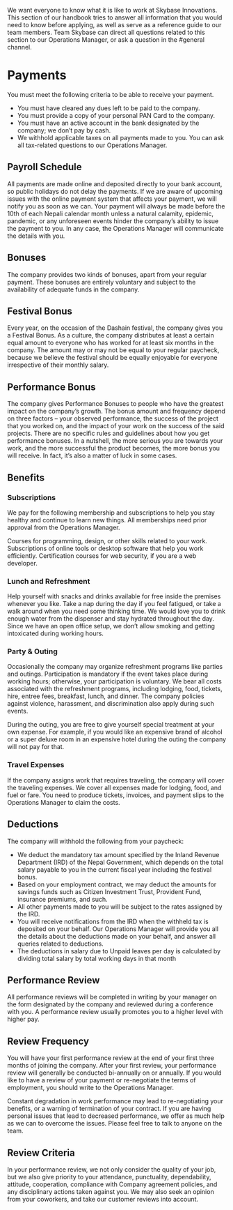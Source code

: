 We want everyone to know what it is like to work at Skybase Innovations. This section of our handbook tries to answer all information that you would need to know before applying, as well as serve as a reference guide to our team members. Team Skybase can direct all questions related to this section to our Operations Manager, or ask a question in the #general channel.

# Payments
You must meet the following criteria to be able to receive your payment.

- You must have cleared any dues left to be paid to the company.
- You must provide a copy of your personal PAN Card to the company.
- You must have an active account in the bank designated by the company; we don’t pay by cash.
- We withhold applicable taxes on all payments made to you. You can ask all tax-related questions to our Operations Manager.

## Payroll Schedule
All payments are made online and deposited directly to your bank account, so public holidays do not delay the payments. If we are aware of upcoming issues with the online payment system that affects your payment, we will notify you as soon as we can. Your payment will always be made before the 10th of each Nepali calendar month unless a natural calamity, epidemic, pandemic, or any unforeseen events hinder the company’s ability to issue the payment to you. In any case, the Operations Manager will communicate the details with you.

## Bonuses
The company provides two kinds of bonuses, apart from your regular payment. These bonuses are entirely voluntary and subject to the availability of adequate funds in the company.

## Festival Bonus
Every year, on the occasion of the Dashain festival, the company gives you a Festival Bonus. As a culture, the company distributes at least a certain equal amount to everyone who has worked for at least six months in the company. The amount may or may not be equal to your regular paycheck, because we believe the festival should be equally enjoyable for everyone irrespective of their monthly salary.

## Performance Bonus
The company gives Performance Bonuses to people who have the greatest impact on the company’s growth. The bonus amount and frequency depend on three factors – your observed performance, the success of the project that you worked on, and the impact of your work on the success of the said projects. There are no specific rules and guidelines about how you get performance bonuses. In a nutshell, the more serious you are towards your work, and the more successful the product becomes, the more bonus you will receive. In fact, it’s also a matter of luck in some cases.

## Benefits

### Subscriptions
We pay for the following membership and subscriptions to help you stay healthy and continue to learn new things. All memberships need prior approval from the Operations Manager.

Courses for programming, design, or other skills related to your work.
Subscriptions of online tools or desktop software that help you work efficiently.
Certification courses for web security, if you are a web developer.

### Lunch and Refreshment
Help yourself with snacks and drinks available for free inside the premises whenever you like. Take a nap during the day if you feel fatigued, or take a walk around when you need some thinking time. We would love you to drink enough water from the dispenser and stay hydrated throughout the day. Since we have an open office setup, we don’t allow smoking and getting intoxicated during working hours.

### Party & Outing
Occasionally the company may organize refreshment programs like parties and outings. Participation is mandatory if the event takes place during working hours; otherwise, your participation is voluntary. We bear all costs associated with the refreshment programs, including lodging, food, tickets, hire, entree fees, breakfast, lunch, and dinner. The company policies against violence, harassment, and discrimination also apply during such events.

During the outing, you are free to give yourself special treatment at your own expense. For example, if you would like an expensive brand of alcohol or a super deluxe room in an expensive hotel during the outing the company will not pay for that.

### Travel Expenses
If the company assigns work that requires traveling, the company will cover the traveling expenses. We cover all expenses made for lodging, food, and fuel or fare. You need to produce tickets, invoices, and payment slips to the Operations Manager to claim the costs.

## Deductions
The company will withhold the following from your paycheck:

- We deduct the mandatory tax amount specified by the Inland Revenue Department (IRD) of the Nepal Government, which depends on the total salary payable to you in the current fiscal year including the festival bonus.
- Based on your employment contract, we may deduct the amounts for savings funds such as Citizen Investment Trust, Provident Fund, insurance premiums, and such.
- All other payments made to you will be subject to the rates assigned by the IRD.
- You will receive notifications from the IRD when the withheld tax is deposited on your behalf.
Our Operations Manager will provide you all the details about the deductions made on your behalf, and answer all queries related to deductions.
- The deductions in salary due to Unpaid leaves per day is calculated by dividing total salary by total working days in that month

## Performance Review
All performance reviews will be completed in writing by your manager on the form designated by the company and reviewed during a conference with you. A performance review usually promotes you to a higher level with higher pay.

## Review Frequency
You will have your first performance review at the end of your first three months of joining the company. After your first review, your performance review will generally be conducted bi-annually on or annually. If you would like to have a review of your payment or re-negotiate the terms of employment, you should write to the Operations Manager.

Constant degradation in work performance may lead to re-negotiating your benefits, or a warning of termination of your contract. If you are having personal issues that lead to decreased performance, we offer as much help as we can to overcome the issues. Please feel free to talk to anyone on the team.

## Review Criteria
In your performance review, we not only consider the quality of your job, but we also give priority to your attendance, punctuality, dependability, attitude, cooperation, compliance with Company agreement policies, and any disciplinary actions taken against you. We may also seek an opinion from your coworkers, and take our customer reviews into account.
